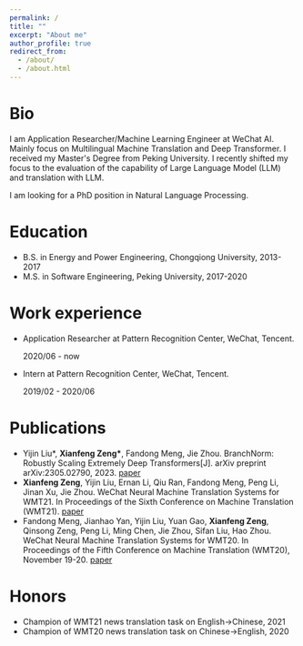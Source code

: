 ```yaml
---
permalink: /
title: ""
excerpt: "About me"
author_profile: true
redirect_from: 
  - /about/
  - /about.html
---
```


Bio
======
I am Application Researcher/Machine Learning Engineer at WeChat AI. Mainly focus on Multilingual Machine Translation and Deep Transformer. I received my Master's Degree from Peking University. I recently shifted my focus to the evaluation of the capability of Large Language Model (LLM) and translation with LLM.

I am looking for a PhD position in Natural Language Processing.

Education
======
* B.S. in Energy and Power Engineering, Chongqiong University, 2013-2017
* M.S. in Software Engineering, Peking University, 2017-2020

Work experience
======
* Application Researcher at Pattern Recognition Center, WeChat, Tencent.

  2020/06 - now 

* Intern at Pattern Recognition Center, WeChat, Tencent.

  2019/02 - 2020/06

Publications
======
* Yijin Liu\*, **Xianfeng Zeng\***, Fandong Meng, Jie Zhou. BranchNorm: Robustly Scaling Extremely Deep Transformers[J]. arXiv preprint arXiv:2305.02790, 2023. [paper](https://arxiv.org/abs/2305.02790)
* **Xianfeng Zeng**, Yijin Liu, Ernan Li, Qiu Ran, Fandong Meng, Peng Li, Jinan Xu, Jie Zhou. WeChat Neural Machine Translation Systems for WMT21. In Proceedings of the Sixth Conference on Machine Translation (WMT21). [paper](https://aclanthology.org/2021.wmt-1.23/)
* Fandong Meng, Jianhao Yan, Yijin Liu, Yuan Gao, **Xianfeng Zeng**, Qinsong Zeng, Peng Li, Ming Chen, Jie Zhou, Sifan Liu, Hao Zhou. WeChat Neural Machine Translation Systems for WMT20. In Proceedings of the Fifth Conference on Machine Translation (WMT20), November 19-20. [paper](https://aclanthology.org/2020.wmt-1.24/)
  
Honors
======
* Champion of WMT21 news translation task on English->Chinese, 2021
* Champion of WMT20 news translation task on Chinese->English, 2020
